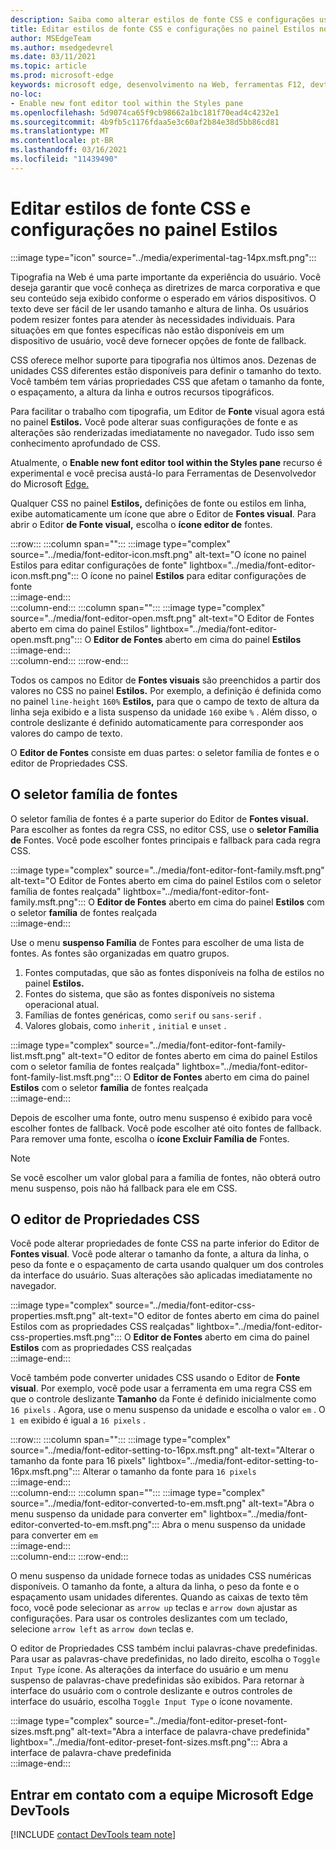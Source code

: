 ```yaml
---
description: Saiba como alterar estilos de fonte CSS e configurações usando o painel Estilos no Microsoft Edge DevTools.
title: Editar estilos de fonte CSS e configurações no painel Estilos no DevTools
author: MSEdgeTeam
ms.author: msedgedevrel
ms.date: 03/11/2021
ms.topic: article
ms.prod: microsoft-edge
keywords: microsoft edge, desenvolvimento na Web, ferramentas F12, devtools
no-loc:
- Enable new font editor tool within the Styles pane
ms.openlocfilehash: 5d9074ca65f9cb98662a1bc181f70ead4c4232e1
ms.sourcegitcommit: 4b9fb5c1176fdaa5e3c60af2b84e38d5bb86cd81
ms.translationtype: MT
ms.contentlocale: pt-BR
ms.lasthandoff: 03/16/2021
ms.locfileid: "11439490"
---
```

# <a name="edit-css-font-styles-and-settings-in-the-styles-pane"></a>Editar estilos de fonte CSS e configurações no painel Estilos  

:::image type="icon" source="../media/experimental-tag-14px.msft.png":::

Tipografia na Web é uma parte importante da experiência do usuário.  Você deseja garantir que você conheça as diretrizes de marca corporativa e que seu conteúdo seja exibido conforme o esperado em vários dispositivos.  O texto deve ser fácil de ler usando tamanho e altura de linha.  Os usuários podem resizer fontes para atender às necessidades individuais.  Para situações em que fontes específicas não estão disponíveis em um dispositivo de usuário, você deve fornecer opções de fonte de fallback.  

CSS oferece melhor suporte para tipografia nos últimos anos.  Dezenas de unidades CSS diferentes estão disponíveis para definir o tamanho do texto.  Você também tem várias propriedades CSS que afetam o tamanho da fonte, o espaçamento, a altura da linha e outros recursos tipográficos.  

Para facilitar o trabalho com tipografia, um Editor de **Fonte** visual agora está no painel **Estilos.**  Você pode alterar suas configurações de fonte e as alterações são renderizadas imediatamente no navegador.  Tudo isso sem conhecimento aprofundado de CSS.  

Atualmente, o **Enable new font editor tool within the Styles pane** recurso é experimental e você precisa austá-lo para Ferramentas de Desenvolvedor do Microsoft [Edge.][DevtoolsExperimentalFeaturesIndexTurnOnExperimentalFeatures]  

Qualquer CSS no painel **Estilos,** definições de fonte ou estilos em linha, exibe automaticamente um ícone que abre o Editor de **Fontes visual**.  Para abrir o Editor **de Fonte visual,** escolha o **ícone editor de** fontes.  

:::row:::
   :::column span="":::
      :::image type="complex" source="../media/font-editor-icon.msft.png" alt-text="O ícone no painel Estilos para editar configurações de fonte" lightbox="../media/font-editor-icon.msft.png":::
         O ícone no painel **Estilos** para editar configurações de fonte  
      :::image-end:::  
   :::column-end:::
   :::column span="":::
      :::image type="complex" source="../media/font-editor-open.msft.png" alt-text="O Editor de Fontes aberto em cima do painel Estilos" lightbox="../media/font-editor-open.msft.png":::
         O **Editor de Fontes** aberto em cima do painel **Estilos**  
      :::image-end:::  
   :::column-end:::
:::row-end:::  

Todos os campos no Editor de **Fontes visuais** são preenchidos a partir dos valores no CSS no painel **Estilos.**  Por exemplo, a definição é definida como no painel `line-height` `160%` **Estilos,** para que o campo de texto de altura da linha seja exibido e a lista suspenso da unidade `160` exibe `%` .  Além disso, o controle deslizante é definido automaticamente para corresponder aos valores do campo de texto.  

O **Editor de Fontes** consiste em duas partes: o seletor família de fontes e o editor de Propriedades CSS.  

## <a name="the-font-family-selector"></a>O seletor família de fontes  

O seletor família de fontes é a parte superior do Editor de **Fontes visual.**  Para escolher as fontes da regra CSS, no editor CSS, use o **seletor Família de** Fontes.  Você pode escolher fontes principais e fallback para cada regra CSS.  

:::image type="complex" source="../media/font-editor-font-family.msft.png" alt-text="O Editor de Fontes aberto em cima do painel Estilos com o seletor família de fontes realçada" lightbox="../media/font-editor-font-family.msft.png":::
   O **Editor de Fontes** aberto em cima do painel **Estilos** com o seletor **família** de fontes realçada  
:::image-end:::  

Use o menu **suspenso Família** de Fontes para escolher de uma lista de fontes.  As fontes são organizadas em quatro grupos.  

1.  Fontes computadas, que são as fontes disponíveis na folha de estilos no painel **Estilos.**  
1.  Fontes do sistema, que são as fontes disponíveis no sistema operacional atual.  
1.  Famílias de fontes genéricas, como `serif` ou `sans-serif` .  
1.  Valores globais, como `inherit` , `initial` e `unset` .  
    
:::image type="complex" source="../media/font-editor-font-family-list.msft.png" alt-text="O editor de fontes aberto em cima do painel Estilos com o seletor família de fontes realçada" lightbox="../media/font-editor-font-family-list.msft.png":::
   O **Editor de Fontes** aberto em cima do painel **Estilos** com o seletor **família** de fontes realçada  
:::image-end:::  

Depois de escolher uma fonte, outro menu suspenso é exibido para você escolher fontes de fallback.  Você pode escolher até oito fontes de fallback.  Para remover uma fonte, escolha o **ícone Excluir Família de** Fontes.  

<!--:::image type="complex" source="../media/font-editor-defining-fonts.msft.png" alt-text="The font editor with a defined list of fonts and fallback fonts" lightbox="../media/font-editor-defining-fonts.msft.png":::
   The **Font Editor** with a defined list of fonts and fallback fonts highlighted
:::image-end:::  -->

> [!NOTE]
> Se você escolher um valor global para a família de fontes, não obterá outro menu suspenso, pois não há fallback para ele em CSS.  

## <a name="the-css-properties-editor"></a>O editor de Propriedades CSS  

Você pode alterar propriedades de fonte CSS na parte inferior do Editor de **Fontes visual**.  Você pode alterar o tamanho da fonte, a altura da linha, o peso da fonte e o espaçamento de carta usando qualquer um dos controles da interface do usuário.  Suas alterações são aplicadas imediatamente no navegador.  

:::image type="complex" source="../media/font-editor-css-properties.msft.png" alt-text="O editor de fontes aberto em cima do painel Estilos com as propriedades CSS realçadas" lightbox="../media/font-editor-css-properties.msft.png":::
   O **Editor de Fontes** aberto em cima do painel **Estilos** com as propriedades CSS realçadas  
:::image-end:::  

Você também pode converter unidades CSS usando o Editor de **Fonte visual**.  Por exemplo, você pode usar a ferramenta em uma regra CSS em que o controle deslizante **Tamanho** da Fonte é definido inicialmente como `16 pixels` .  Agora, use o menu suspenso da unidade e escolha o valor `em` .  O `1 em` exibido é igual a `16 pixels` .  

:::row:::
   :::column span="":::
      :::image type="complex" source="../media/font-editor-setting-to-16px.msft.png" alt-text="Alterar o tamanho da fonte para 16 pixels" lightbox="../media/font-editor-setting-to-16px.msft.png":::
         Alterar o tamanho da fonte para `16 pixels`  
      :::image-end:::  
   :::column-end:::
   :::column span="":::
      :::image type="complex" source="../media/font-editor-converted-to-em.msft.png" alt-text="Abra o menu suspenso da unidade para converter em" lightbox="../media/font-editor-converted-to-em.msft.png":::
         Abra o menu suspenso da unidade para converter em `em`  
      :::image-end:::  
   :::column-end:::
:::row-end:::  

O menu suspenso da unidade fornece todas as unidades CSS numéricas disponíveis.  O tamanho da fonte, a altura da linha, o peso da fonte e o espaçamento usam unidades diferentes.  Quando as caixas de texto têm foco, você pode selecionar as `arrow up` teclas e `arrow down` ajustar as configurações.  Para usar os controles deslizantes com um teclado, selecione `arrow left` as `arrow down` teclas e.  

O editor de Propriedades CSS também inclui palavras-chave predefinidas.  Para usar as palavras-chave predefinidas, no lado direito, escolha o `Toggle Input Type` ícone.  As alterações da interface do usuário e um menu suspenso de palavras-chave predefinidas são exibidos.  Para retornar à interface do usuário com o controle deslizante e outros controles de interface do usuário, escolha `Toggle Input Type` o ícone novamente.  

:::image type="complex" source="../media/font-editor-preset-font-sizes.msft.png" alt-text="Abra a interface de palavra-chave predefinida" lightbox="../media/font-editor-preset-font-sizes.msft.png":::
   Abra a interface de palavra-chave predefinida  
:::image-end:::  

## <a name="getting-in-touch-with-the-microsoft-edge-devtools-team"></a>Entrar em contato com a equipe Microsoft Edge DevTools  

[!INCLUDE [contact DevTools team note](../includes/contact-devtools-team-note.md)]  

<!-- links -->  

[DevtoolsIndex]: ../index.md "Ferramentas de desenvolvedor do Microsoft Edge (Chromium) | Microsoft Docs"  
[DevtoolsExperimentalFeaturesIndex]: ../experimental-features/index.md "Recursos experimentais | Microsoft Docs"  
[DevtoolsExperimentalFeaturesIndexTurnOnExperimentalFeatures]: ../experimental-features/index.md#turn-on-experimental-features "Ativar recursos experimentais - Recursos experimentais | Microsoft Docs"  
